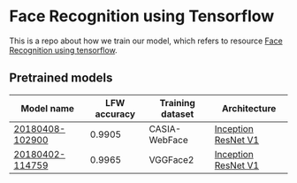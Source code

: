# Face Recognition using Tensorflow
This is a repo about how we train our model, which refers to resource [Face Recognition using tensorflow](https://github.com/davidsandberg/facenet#face-recognition-using-tensorflow-).

## Pretrained models
| Model name | LFW accuracy | Training dataset | Architecture |
|--------|--------|--------|--------|
| [20180408-102900](https://drive.google.com/open?id=1R77HmFADxe87GmoLwzfgMu_HY0IhcyBz) | 0.9905 | CASIA-WebFace | [Inception ResNet V1](https://github.com/davidsandberg/facenet/blob/master/src/models/inception_resnet_v1.py) |
| [20180402-114759](https://drive.google.com/open?id=1EXPBSXwTaqrSC0OhUdXNmKSh9qJUQ55-)| 0.9965 | VGGFace2 | [Inception ResNet V1](https://github.com/davidsandberg/facenet/blob/master/src/models/inception_resnet_v1.py) |
